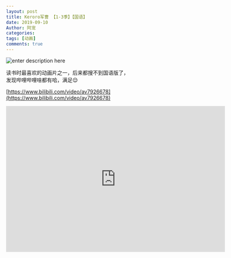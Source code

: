 ```yaml
---
layout: post
title: Keroro军曹 【1-3季】【国语】
date: 2019-09-10
Author: 阿宠
categories: 
tags: [动画]
comments: true
--- 
```

![enter description here](http://pwzb0zceh.bkt.clouddn.com/xsj/84de208b592dec31d2bcd4d9878314f6.jpg)

读书时最喜欢的动画片之一，后来都搜不到国语版了，   
发现哔哩哔哩啥都有哈，满足😌  


[https://www.bilibili.com/video/av7926678](https://www.bilibili.com/video/av7926678)

<iframe height="400" width="600" src="http://player.bilibili.com/player.html?aid=7926678&cid=13014565&page=1" scrolling="no" border="0" frameborder="no" framespacing="0" allowfullscreen="true"> </iframe>